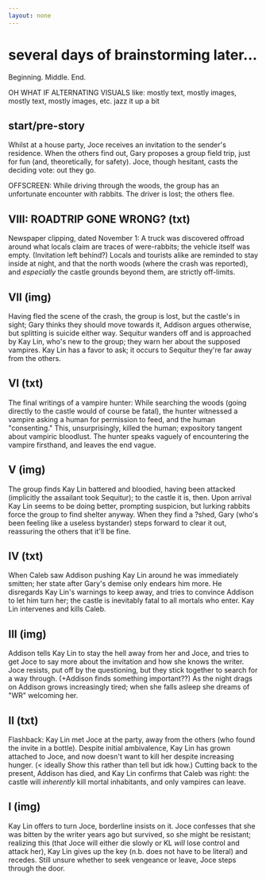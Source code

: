 ```yaml
---
layout: none
---
```

# several days of brainstorming later...
Beginning. Middle. End.

OH WHAT IF ALTERNATING VISUALS like: mostly text, mostly images, mostly text, mostly images, etc. jazz it up a bit

## start/pre-story
Whilst at a house party, Joce receives an invitation to the sender's residence. When the others find out, Gary proposes a group field trip, just for fun (and, theoretically, for safety). Joce, though hesitant, casts the deciding vote: out they go.

OFFSCREEN: While driving through the woods, the group has an unfortunate encounter with rabbits. The driver is lost; the others flee.

## VIII: ROADTRIP GONE WRONG? (txt)
Newspaper clipping, dated November 1: A truck was discovered offroad around what locals claim are traces of were-rabbits; the vehicle itself was empty. (Invitation left behind?) Locals and tourists alike are reminded to stay inside at night, and that the north woods (where the crash was reported), and *especially* the castle grounds beyond them, are strictly off-limits.

## VII (img)
Having fled the scene of the crash, the group is lost, but the castle's in sight; Gary thinks they should move towards it, Addison argues otherwise, but splitting is suicide either way. Sequitur wanders off and is approached by Kay Lin, who's new to the group; they warn her about the supposed vampires. Kay Lin has a favor to ask; it occurs to Sequitur they're far away from the others.

## VI (txt)
The final writings of a vampire hunter: While searching the woods (going directly to the castle would of course be fatal), the hunter witnessed a vampire asking a human for permission to feed, and the human "consenting." This, unsurprisingly, killed the human; expository tangent about vampiric bloodlust. The hunter speaks vaguely of encountering the vampire firsthand, and leaves the end vague.

## V (img)
The group finds Kay Lin battered and bloodied, having been attacked (implicitly the assailant took Sequitur); to the castle it is, then. Upon arrival Kay Lin seems to be doing better, prompting suspicion, but lurking rabbits force the group to find shelter anyway. When they find a ?shed, Gary (who's been feeling like a useless bystander) steps forward to clear it out, reassuring the others that it'll be fine.

## IV (txt)
When Caleb saw Addison pushing Kay Lin around he was immediately smitten; her state after Gary's demise only endears him more. He disregards Kay Lin's warnings to keep away, and tries to convince Addison to let him turn her; the castle is inevitably fatal to all mortals who enter. Kay Lin intervenes and kills Caleb.

## III (img)
Addison tells Kay Lin to stay the hell away from her and Joce, and tries to get Joce to say more about the invitation and how she knows the writer. Joce resists, put off by the questioning, but they stick together to search for a way through. (+Addison finds something important??) As the night drags on Addison grows increasingly tired; when she falls asleep she dreams of "WR" welcoming her.

## II (txt)
Flashback: Kay Lin met Joce at the party, away from the others (who found the invite in a bottle). Despite initial ambivalence, Kay Lin has grown attached to Joce, and now doesn't want to kill her despite increasing hunger. (< ideally Show this rather than tell but idk how.) Cutting back to the present, Addison has died, and Kay Lin confirms that Caleb was right: the castle will *inherently* kill mortal inhabitants, and only vampires can leave.

## I (img)
Kay Lin offers to turn Joce, borderline insists on it. Joce confesses that she was bitten by the writer years ago but survived, so she might be resistant; realizing this (that Joce will either die slowly or KL *will* lose control and attack her), Kay Lin gives up the key (n.b. does not have to be literal) and recedes. Still unsure whether to seek vengeance or leave, Joce steps through the door.